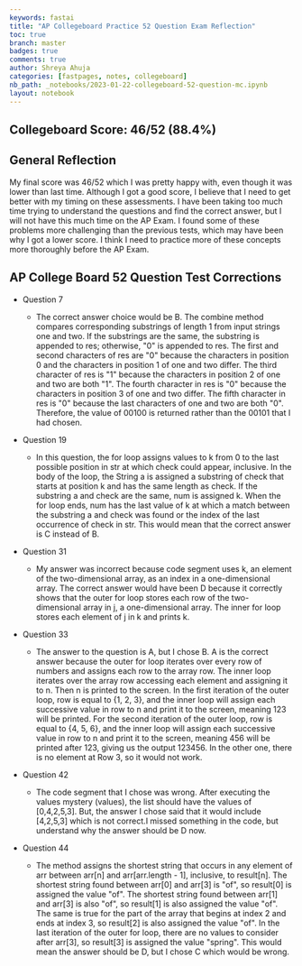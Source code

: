 ```yaml
---
keywords: fastai
title: "AP Collegeboard Practice 52 Question Exam Reflection"
toc: true
branch: master
badges: true
comments: true
author: Shreya Ahuja
categories: [fastpages, notes, collegeboard]
nb_path: _notebooks/2023-01-22-collegeboard-52-question-mc.ipynb
layout: notebook
---
```

## Collegeboard Score: 46/52 (88.4%)

## General Reflection 
My final score was 46/52 which I was pretty happy with, even though it was lower than last time. Although I got a good score, I believe that I need to get better with my timing on these assessments. I have been taking too much time trying to understand the questions and find the correct answer, but I will not have this much time on the AP Exam. I found some of these problems more challenging than the previous tests, which may have been why I got a lower score. I think I need to practice more of these concepts more thoroughly before the AP Exam. 

## AP College Board 52 Question Test Corrections

- Question 7
    - The correct answer choice would be B. The combine method compares corresponding substrings of length 1 from input strings one and two. If the substrings are the same, the substring is appended to res; otherwise, "0" is appended to res. The first and second characters of res are "0" because the characters in position 0 and the characters in position 1 of one and two differ. The third character of res is "1" because the characters in position 2 of one and two are both "1". The fourth character in res is "0" because the characters in position 3 of one and two differ. The fifth character in res is "0" because the last characters of one and two are both "0". Therefore, the value of 00100 is returned rather than the 00101 that I had chosen. 

- Question 19
   - In this question, the for loop assigns values to k from 0 to the last possible position in str at which check could appear, inclusive. In the body of the loop, the String a is assigned a substring of check that starts at position k and has the same length as check. If the substring a and check are the same, num is assigned k. When the for loop ends, num has the last value of k at which a match between the substring a and check was found or the index of the last occurrence of check in str. This would mean that the correct answer is C instead of B.



- Question 31
   - My answer was incorrect because code segment uses k, an element of the two-dimensional array, as an index in a one-dimensional array. The correct answer would have been D because it correctly shows that the outer for loop stores each row of the two-dimensional array in j, a one-dimensional array. The inner for loop stores each element of j in k and prints k.


- Question 33
    - The answer to the question is A, but I chose B. A is the correct answer because the outer for loop iterates over every row of numbers and assigns each row to the array row.  The inner loop iterates over the array row accessing each element and assigning it to n. Then n is printed to the screen. In the first iteration of the outer loop, row is equal to {1, 2, 3}, and the inner loop will assign each successive value in row to n and print it to the screen, meaning 123 will be printed. For the second iteration of the outer loop, row is equal to {4, 5, 6}, and the inner loop will assign each successive value in row to n and print it to the screen, meaning 456 will be printed after 123, giving us the output 123456. In the other one, there is no element at Row 3, so it would not work. 

- Question 42
    - The code segment that I chose was wrong. After executing the values mystery (values), the list should have the values of [0,4,2,5,3]. But, the answer I chose said that it would include [4,2,5,3] which is not correct.I missed something in the code, but understand why the answer should be D now.

- Question 44
    - The method assigns the shortest string that occurs in any element of arr between arr[n] and arr[arr.length - 1], inclusive, to result[n]. The shortest string found between arr[0] and arr[3] is "of", so result[0] is assigned the value "of". The shortest string found between arr[1] and arr[3] is also "of", so result[1] is also assigned the value "of". The same is true for the part of the array that begins at index 2 and ends at index 3, so result[2] is also assigned the value "of". In the last iteration of the outer for loop, there are no values to consider after arr[3], so result[3] is assigned the value "spring". This would mean the answer should be D, but I chose C which would be wrong.


